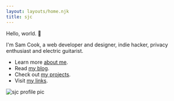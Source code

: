```yaml
---
layout: layouts/home.njk
title: sjc
---
```


Hello, world. 👋

I'm Sam Cook, a web developer and designer, indie hacker, privacy enthusiast and electric guitarist.

<ul>
  <li class="arrow-list">
    Learn more <a href="{{ 'about/' | url }}">about me</a>.
  </li>
  <li class="arrow-list">
    Read <a href="{{ 'blog/' | url }}">my blog</a>.
  </li>
  <li class="arrow-list">
    Check out <a href="https://github.com/telekstr" target="_blank">my projects</a>.
  </li>
  <li class="arrow-list">
    Visit <a href="{{ 'links/' | url }}">my links</a>.
  </li>
</ul>

<img src="../img/prof.jpg" alt="sjc profile pic">
